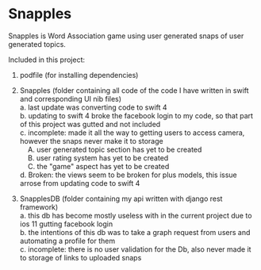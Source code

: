 ﻿# Snapples
Snapples is Word Association game using user generated snaps of user generated topics.

Included in this project:
  1. podfile (for installing dependencies)
  
  2. Snapples (folder containing all code of the code I have written in swift and corresponding UI nib files)<br />
    a. last update was converting code to swift 4<br />
    b. updating to swift 4 broke the facebook login to my code,  so that part of this project was gutted and not included<br />
    c. incomplete: made it all the way to getting users to access camera,  however the snaps never make it to storage<br />
      &nbsp;&nbsp;&nbsp;&nbsp;A.  user generated topic section has yet to be created<br />
      &nbsp;&nbsp;&nbsp;&nbsp;B.  user rating system has yet to be created<br />
      &nbsp;&nbsp;&nbsp;&nbsp;C.  the "game" aspect has yet to be created<br />
    d. Broken: the views seem to be broken for plus models,  this issue arrose from updating code to swift 4<br />
    
  3. SnapplesDB (folder containing my api written with django rest framework)<br />
    a. this db has become mostly useless with in the current project due to ios 11 gutting facebook login<br />
    b. the intentions of this db was to take a graph request from users and automating a profile for them<br />
    c. incomplete: there is no user validation for the Db, also never made it to storage of links to uploaded snaps<br />
    








